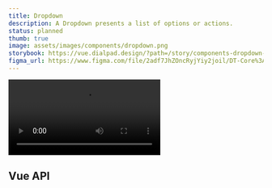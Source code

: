 ```yaml
---
title: Dropdown
description: A Dropdown presents a list of options or actions.
status: planned
thumb: true
image: assets/images/components/dropdown.png
storybook: https://vue.dialpad.design/?path=/story/components-dropdown--default
figma_url: https://www.figma.com/file/2adf7JhZOncRyjYiy2joil/DT-Core%3A-Components-7?node-id=10732%3A69099
---
```


<code-well-header bgclass="d-bgc-white">
  <video class="d-w60p" src="/assets/images/components/preview--dropdown.mp4" autoplay loop></video>
</code-well-header>

## Vue API

<component-vue-api component-name="dropdown" />
